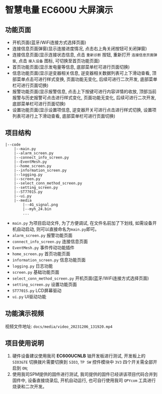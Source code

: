# 智慧电量 EC600U 大屏演示

## 功能页面

- 开机页面(蓝牙/WiFi连接方式选择页面)
- 连接信息页面弹窗(显示连接进度情况, 点击右上角关闭按钮可关闭弹窗)
- 连接信息页面(显示连接状态信息, 点击 `重新诊断` 按钮, 重新打开 `连接信息页面弹窗`, 点击 `接入设备` 图标, 可切换至首页功能页面)
- 首页功能页面(显示发电量等信息, 底部菜单栏可进行页面切换)
- 信息功能页面(显示逆变器相关信息, 逆变器相关数据列表可上下滑动查看, 顶部菜单点击可进行样式变换, 页面功能无变化, 后续可进行二次开发, 底部菜单栏可进行页面切换)
- 报警功能页面(显示报警信息, 点击上下按键可进行内容详情的收放, 顶部当前报警与历史报警可点击进行样式变化, 页面功能无变化, 后续可进行二次开发, 底部菜单栏可进行页面切换)
- 设置功能页面(显示设置项信息, 逆变器开关可进行点击进行样式切换, 设置项列表可进行上下滑动查看, 底部菜单栏可进行页面切换)

## 项目结构

```
|--code
    |--main.py
    |--alarm_screen.py
    |--connect_info_screen.py
    |--EventMesh.py
    |--home_screen.py
    |--information_screen.py
    |--logging.py
    |--screen.py
    |--select_conn_method_screen.py
    |--setting_screen.py
    |--ST7701S.py
    |--ui.py
    |--media
        |--4G_signal.png
        |--myh_24.bin
        ...
```

- `main.py` 为项目启动文件, 为了方便调试, 在文件名前加了下划线, 如需设备开机自动启动, 则可以直接命名为`main.py`即可。
- `alarm_screen.py` 报警功能页面
- `connect_info_screen.py` 连接信息页面
- `EventMesh.py` 事件传动功能插件
- `home_screen.py` 首页功能页面
- `information_screen.py` 信息功能页面
- `logging.py` 日志功能
- `screen.py` 基础功能页面
- `select_conn_method_screen.py` 开机页面(蓝牙/WiFi连接方式选择页面)
- `setting_screen.py` 设置功能页面
- `ST7701S.py` LCD屏幕驱动
- `ui.py` UI驱动功能

## 功能演示视频

视频文件地址: `docs/media/video_20231206_131920.mp4`

## 项目使用说明

1. 硬件设备建议使用我司 **EC600UCNLB** 铀开发板进行测试, 开发板上的 `SIO3&TE` 切换拨片需要切换到 `SIO3`, `TP SW` 控件模块中 `3V3` 四个开关需全部开启到 `ON`;
2. 使用我司SPM提供的固件进行测试, 我司提供的固件已经讲该项目代码合并到固件中, 设备直接烧录后, 开机自动运行, 也可自行使用我司 `QPYcom` 工具进行烧录和二次开发。
